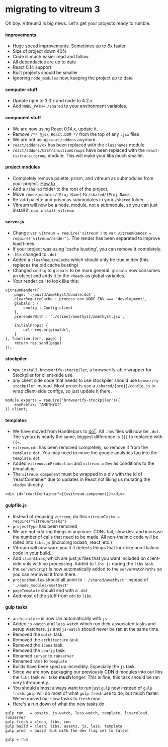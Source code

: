 # migrating to vitreum 3
Oh boy. Vitreum3 is big news. Let's get your projects ready to rumble.

#### improvements
* Huge speed improvements. Sometimes up to 6x faster.
* Size of project down 40%
* Code is much easier read and follow
* All dependacies are up to date
* React 0.14 support
* Built projects should be smaller
* Ignoring `node_modules` now, keeping the project up to date



#### computer stuff
* Update npm to 3.3.x and node to 4.2.x
* Add `NODE_PATH=./shared` to your environment variables.

#### component stuff
* We are now using React 0.14.x, update it.
* Remove `/** @jsx React.DOM */` from the top of any `.jsx` files
* We are not using `react/addons` anymore.
* `react/addons/cx` has been replaced with the `classnames` module
* `react/addons/CSSTransitionGroups` have been replaced with the `react-csstransitgroup` module. This will make your libs much smaller.


#### project modules
* Completely remove palette, prism, and vitreum as submodules from your project. [How to](https://gist.github.com/kyleturner/1563153)
* Add a `/shared` folder to the root of the project.
* Move `/node_modules/[Proj Name]` to `/shared/[Proj Name]`
* Re-add palette and prism as submodules in your `/shared` folder
* Vitreum will now be a node_module, not a submodule, so you can just install it, `npm install vitreum`

#### server.js
* Change `var vitreum = require('vitreum')` to `var vitreumRender = require('vitreum/render')`. The render has been separated to improve load times.
* If your project was using 'cache busting', you can remove it completely.
* `.hbs` changed to `.dot`
* Added a `clearRequireCache` which should only be true in dev (this replaces the old cache busting)
* Changed `config` to `globals` to be more general. `globals` now consumes an object and adds it to the `<head>` as global variables.
* Your render call to look like this:

```
vitreumRender({
	page: './build/amethyst/bundle.dot',
	clearRequireCache : process.env.NODE_ENV === 'development',
	globals : {
		config : Config.client
	},
	prerenderWith : './client/amethyst/amethyst.jsx',

	initialProps: {
		url: req.originalUrl,
	}
}, function (err, page) {
	return res.send(page)
});
```



#### stockpiler
* `npm install browserify-stockpiler`, a browserify-able wrapper for Stockpiler for client-side use.
* any client side code that needs to use stockpiler should use `bowserify-stockpiler` instead. Most projects use a `/shared/[proj]/config.js` to wrap client-side configs, so just update it there.

```
module.exports = require('browserify-stockpiler')({
	envPrefix: "AMETHYST"
}).client;
```

#### templates
* We have moved from Handlebars to [doT](http://olado.github.io/doT/index.html). All `.hbs` files will now be `.dot`. The syntax is nearly the same, biggest difference is `{{{` to replaced with `{{=`.
* `vitreum.cdn` has been removed completely, so remove it from the `template.dot`. You may need to move the google analytics tag into the `template.dot`
* Added `vitreum.inProduction` and `vitreum.inDev` as conditions to the templating
* The `vitreum.component` must be wrapped in a div with the id of 'reactContainer' due to updates in React not liking us mutating the `<body>` directly

```
<div id="reactContainer">{{=vitreum.component}}</div>
```



#### gulpfile.js
* Instead of requiring `vitreum`, do this `vitreumTasks = require("vitreum/tasks")`
* `projectType` has been removed
* We are not cdn-ing things in anymore. CDNs fail, slow dev, and increase the number of calls that need to be made. All non-thalmic code will be rolled into `libs.js` (including lodash, react, etc.)
* Vitreum will now warn you if it detects things that look like non-thalmic code in your build.
* Add `clientLibs`, which are just js files that you want included on client-side only with no processing. Added to `libs.js` during the `libs` task.
* the `serverScript` is now automatically added to the `serverWatchPaths` so you can removed it from there.
* `projectModules` should all point to `'./shared/amethyst'` instead of `'./node_modules/amethyst'`
* `pageTemplate` should end with a `.dot`
* Add most of the stuff from `cdn` to `libs`

#### gulp tasks
* `architecture` is now ran automatically with `js`
* Added `js-watch` and `less-watch` which run their associated tasks and setup watchers. `js` and `js-watch` should never be ran at the same time.
* Removed the `watch` task.
* Removed the `architecture` task.
* Removed the `icons` task.
* Removed the `config` task.
* Renamed `server` to `runserver`
* Renamed `html` to `template`
* Builds have been sped up incredibly. Especially the `js` task.
* Since we are now packaging our previously CDN'd modules into our libs the `libs` task will take **much** longer. This is fine, this task should be ran very infrequently.
* You should almost always want to run just `gulp` now instead of `gulp fresh`. `gulp` will do most of what `gulp fresh` use to do, but much faster. We've moved our slow tasks to `fresh` now.
* Here's a run down of what the new tasks do

```
gulp run   = assets, js-watch, less-watch, template, livereload, runserver
gulp fresh = clean, libs, run
gulp build = clean, libs, assets, js, less, template
gulp prod  = build (but with the dev flag set to false)

gulp = run
```
